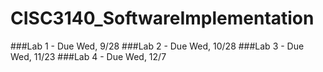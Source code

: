 # CISC3140_SoftwareImplementation


###Lab 1 - Due Wed, 9/28
###Lab 2 - Due Wed, 10/28
###Lab 3 - Due Wed, 11/23
###Lab 4 - Due Wed, 12/7
